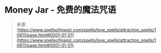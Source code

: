 <!--yml

类别: 未分类

日期: 2024年06月12日 18:47:19

-->

# Money Jar - 免费的魔法咒语

> 来源: [https://www.spellsofmagic.com/spells/love_spells/attraction_spells/10611/page.html#0001-01-01](https://www.spellsofmagic.com/spells/love_spells/attraction_spells/10611/page.html#0001-01-01)
